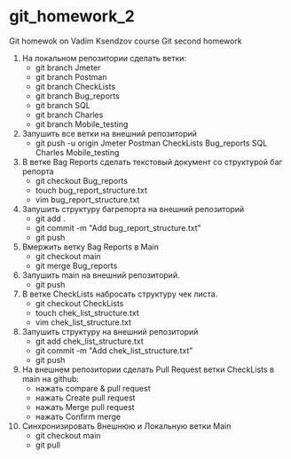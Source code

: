 # git_homework_2
Git homewok on Vadim Ksendzov course 
Git second homework 
1. На локальном репозитории сделать ветки:
    + git branch Jmeter
    + git branch Postman
    + git branch CheckLists
    + git branch Bug_reports
    + git branch SQL
    + git branch Charles
    + git branch Mobile_testing
2. Запушить все ветки на внешний репозиторий
    + git push -u origin Jmeter Postman CheckLists Bug_reports SQL Charles Mobile_testing
3. В ветке Bag Reports сделать текстовый документ со структурой баг репорта
    + git checkout Bug_reports
    + touch bug_report_structure.txt
    + vim bug_report_structure.txt
4. Запушить структуру багрепорта на внешний репозиторий
    + git add .
    + git commit -m "Add bug_report_structure.txt"
    + git push 
5. Вмержить ветку Bag Reports в Main
    + git checkout main
    + git merge Bug_reports
6. Запушить main на внешний репозиторий.
    + git push
7. В ветке CheckLists набросать структуру чек листа.
    + git checkout CheckLists
    + touch chek_list_structure.txt
    + vim chek_list_structure.txt
8. Запушить структуру на внешний репозиторий
    + git add chek_list_structure.txt
    + git commit -m "Add chek_list_structure.txt"
    + git push
9. На внешнем репозитории сделать Pull Request ветки CheckLists в main
  на github:
    + нажать compare & pull request
    + нажать Create pull request
    + нажать Merge pull request
    + нажать Confirm merge
10. Синхронизировать Внешнюю и Локальную ветки Main
    + git checkout main
    + git pull
